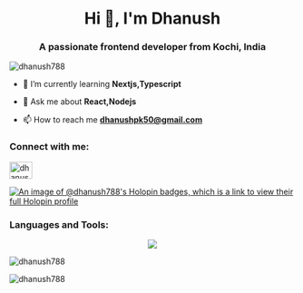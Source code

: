 <h1 align="center">Hi 👋, I'm Dhanush</h1>
<h3 align="center">A passionate frontend developer from Kochi, India</h3>

<p align="left"> <img src="https://komarev.com/ghpvc/?username=dhanush788&label=Profile%20views&color=0e75b6&style=flat" alt="dhanush788" /> </p>

- 🌱 I’m currently learning **Nextjs,Typescript**

- 💬 Ask me about **React,Nodejs**

- 📫 How to reach me **dhanushpk50@gmail.com**

<h3 align="left">Connect with me:</h3>
<p align="left">
<a href="https://linkedin.com/in/dhanush-p-k-a6aa1a1b6" target="blank"><img align="center" src="https://raw.githubusercontent.com/rahuldkjain/github-profile-readme-generator/master/src/images/icons/Social/linked-in-alt.svg" alt="dhanush-p-k-a6aa1a1b6" height="30" width="40" /></a>
</p>


[![An image of @dhanush788's Holopin badges, which is a link to view their full Holopin profile](https://holopin.me/dhanush788)](https://holopin.io/@dhanush788)

<h3 align="left">Languages and Tools:</h3>
<p align="center"><a href="https://skillicons.dev" >
    <img src="https://skillicons.dev/icons?i=html,css,js,ts,react,tailwind,figma,nextjs,replit,c,cpp,firebase,nodejs,php,express,mysql&perline=8" />
  </a>
  </p>
<p><img align="center" src="https://github-readme-stats.vercel.app/api/top-langs?username=dhanush788&show_icons=true&locale=en&layout=compact&theme=nord" alt="dhanush788" /></p>

<p><img align="center" src="https://github-readme-streak-stats.herokuapp.com/?user=dhanush788&theme=dracula" alt="dhanush788" /></p>


